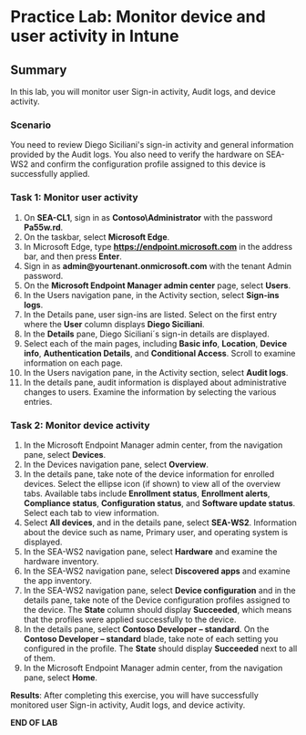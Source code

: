 # Practice Lab: Monitor device and user activity in Intune

## Summary

In this lab, you will monitor user Sign-in activity, Audit logs, and device activity.

### Scenario

You need to review Diego Siciliani's sign-in activity and general information provided by the Audit logs.  You also need to verify the hardware on SEA-WS2 and confirm the configuration profile assigned to this device is successfully applied. 

### Task 1: Monitor user activity

1.  On **SEA-CL1**, sign in as **Contoso\\Administrator** with the password **Pa55w.rd**.
2.  On the taskbar, select **Microsoft Edge**.
3.  In Microsoft Edge, type **https://endpoint.microsoft.com** in the address bar, and then press **Enter**. 
4.  Sign in as **admin\@yourtenant.onmicrosoft.com** with the tenant Admin password.
5.  On the **Microsoft Endpoint Manager admin center** page, select **Users**.
6.  In the Users navigation pane, in the Activity section, select **Sign-ins logs**. 
7.  In the Details pane, user sign-ins are listed. Select on the first entry where the **User** column displays **Diego Siciliani**.
8.  In the **Details** pane, Diego Siciliani´s sign-in details are displayed. 
9.  Select each of the main pages, including **Basic info**, **Location**, **Device info**, **Authentication Details**, and **Conditional Access**. Scroll to examine information on each page. 
10.  In the Users navigation pane, in the Activity section, select **Audit logs**. 
11.  In the details pane, audit information is displayed about administrative changes to users. Examine the information by selecting the various entries.

### Task 2: Monitor device activity

1.  In the Microsoft Endpoint Manager admin center, from the navigation pane, select **Devices**.
2.  In the Devices navigation pane, select **Overview**.
3.  In the details pane, take note of the device information for enrolled devices. Select the ellipse icon (if shown) to view all of the overview tabs. Available tabs include **Enrollment status**, **Enrollment alerts**, **Compliance status**, **Configuration status**, and **Software update status**. Select each tab to view information.
4.  Select **All devices**, and in the details pane, select **SEA-WS2**. Information about the device such as name, Primary user, and operating system is displayed.
5.  In the SEA-WS2 navigation pane, select **Hardware** and examine the hardware inventory.
6.  In the SEA-WS2 navigation pane, select **Discovered apps** and examine the app inventory.
7.  In the SEA-WS2 navigation pane, select **Device configuration** and in the details pane, take note of the Device configuration profiles assigned to the device. The **State** column should display **Succeeded**, which means that the profiles were applied successfully to the device.
8.  In the details pane, select **Contoso Developer – standard**. On the **Contoso Developer – standard** blade, take note of each setting you configured in the profile. The **State** should display **Succeeded** next to all of them.
9.  In the Microsoft Endpoint Manager admin center, from the navigation pane, select **Home**.

**Results**: After completing this exercise, you will have successfully monitored user Sign-in activity, Audit logs, and device activity.

**END OF LAB**
